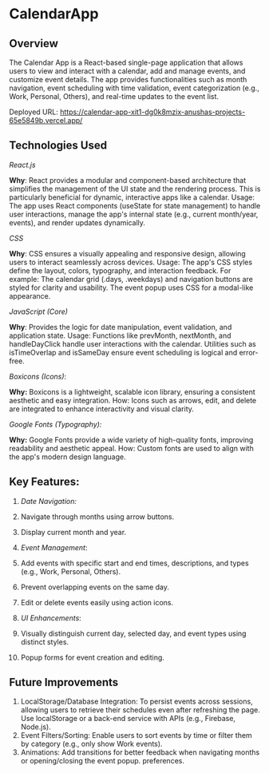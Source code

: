 # CalendarApp
## Overview
The Calendar App is a React-based single-page application that allows users to view and interact with a calendar, add and manage events, and customize event details. The app provides functionalities such as month navigation, event scheduling with time validation, event categorization (e.g., Work, Personal, Others), and real-time updates to the event list.

Deployed URL: https://calendar-app-xit1-dg0k8mzix-anushas-projects-65e5849b.vercel.app/

## Technologies Used
*React.js*

**Why**: React provides a modular and component-based architecture that simplifies the management of the UI state and the rendering process. This is particularly beneficial for dynamic, interactive apps like a calendar.
Usage: The app uses React components (useState for state management) to handle user interactions, manage the app's internal state (e.g., current month/year, events), and render updates dynamically.

*CSS*

**Why**: CSS ensures a visually appealing and responsive design, allowing users to interact seamlessly across devices.
Usage: The app's CSS styles define the layout, colors, typography, and interaction feedback. For example:
The calendar grid (.days, .weekdays) and navigation buttons are styled for clarity and usability.
The event popup uses CSS for a modal-like appearance.

*JavaScript (Core)*

**Why**: Provides the logic for date manipulation, event validation, and application state.
Usage: Functions like prevMonth, nextMonth, and handleDayClick handle user interactions with the calendar. Utilities such as isTimeOverlap and isSameDay ensure event scheduling is logical and error-free.

*Boxicons (Icons)*:

**Why:** Boxicons is a lightweight, scalable icon library, ensuring a consistent aesthetic and easy integration.
How: Icons such as arrows, edit, and delete are integrated to enhance interactivity and visual clarity.

*Google Fonts (Typography):*

**Why:** Google Fonts provide a wide variety of high-quality fonts, improving readability and aesthetic appeal.
How: Custom fonts are used to align with the app's modern design language.

## Key Features:

1. *Date Navigation:*
  1. Navigate through months using arrow buttons.
  2. Display current month and year.

2. *Event Management*:
  1. Add events with specific start and end times, descriptions, and types (e.g., Work, Personal, Others).
  2. Prevent overlapping events on the same day.
  3. Edit or delete events easily using action icons.
3. *UI Enhancements*:
  1. Visually distinguish current day, selected day, and event types using distinct styles.
  2. Popup forms for event creation and editing.

## Future Improvements
1. LocalStorage/Database Integration:
To persist events across sessions, allowing users to retrieve their schedules even after refreshing the page.
Use localStorage or a back-end service with APIs (e.g., Firebase, Node.js).
2. Event Filters/Sorting:
Enable users to sort events by time or filter them by category (e.g., only show Work events).
3. Animations:
Add transitions for better feedback when navigating months or opening/closing the event popup.
preferences.
